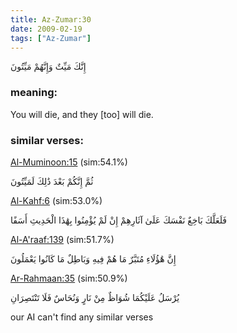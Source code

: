 ```yaml
---
title: Az-Zumar:30
date: 2009-02-19
tags: ["Az-Zumar"]
---
```

إِنَّكَ مَيِّتٌ وَإِنَّهُمْ مَيِّتُونَ
### meaning: 
You will die, and they [too] will die.
### similar verses: 

[Al-Muminoon:15](/23/15) (sim:54.1%)

ثُمَّ إِنَّكُمْ بَعْدَ ذَٰلِكَ لَمَيِّتُونَ

[Al-Kahf:6](/18/6) (sim:53.0%)

فَلَعَلَّكَ بَاخِعٌ نَفْسَكَ عَلَىٰ آثَارِهِمْ إِنْ لَمْ يُؤْمِنُوا بِهَٰذَا الْحَدِيثِ أَسَفًا

[Al-A'raaf:139](/7/139) (sim:51.7%)

إِنَّ هَٰؤُلَاءِ مُتَبَّرٌ مَا هُمْ فِيهِ وَبَاطِلٌ مَا كَانُوا يَعْمَلُونَ

[Ar-Rahmaan:35](/55/35) (sim:50.9%)

يُرْسَلُ عَلَيْكُمَا شُوَاظٌ مِنْ نَارٍ وَنُحَاسٌ فَلَا تَنْتَصِرَانِ

our AI can't find any similar verses
